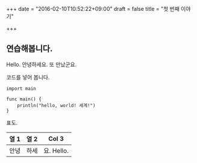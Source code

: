 +++
date = "2016-02-10T10:52:22+09:00"
draft = false
title = "첫 번째 이야기"

+++

## 연습해봅니다.

Hello. 안녕하세요. 또 만났군요.


코드를 넣어 봅니다.

```
import main

func main() {
    println("hello, world! 세계!")
}
```

표도.

| 열 1 | 열 2 | Col 3 |
|------|------|-------|
| 안녕 | 하세 | 요. Hello. |
